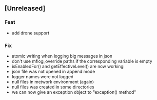 <a name="unreleased"></a>
## [Unreleased]

### Feat
- add drone support

### Fix
- atomic writing when logging big messages in json
- don't use mflog_override paths if the corresponding variable is empty
- isEnabledFor() and getEffectiveLevel() are now working
- json file was not opened in append mode
- logger names were not logged
- null files in metwork environment (again)
- null files was created in some directories
- we can now give an exception object to "exception() method"

